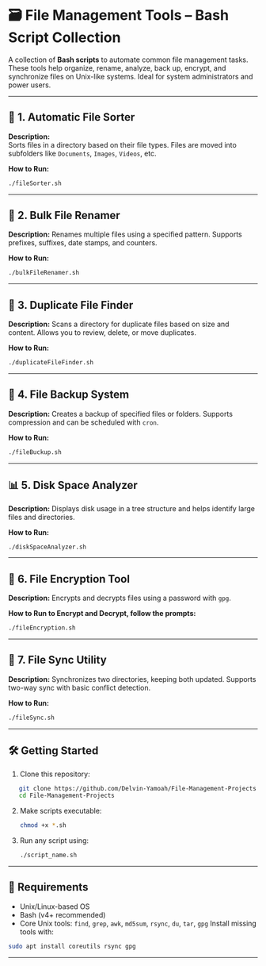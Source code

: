 # 🗃️ File Management Tools – Bash Script Collection

A collection of **Bash scripts** to automate common file management tasks. These tools help organize, rename, analyze, back up, encrypt, and synchronize files on Unix-like systems. Ideal for system administrators and power users.

---

## 📁 1. Automatic File Sorter

**Description:**  
Sorts files in a directory based on their file types. Files are moved into subfolders like `Documents`, `Images`, `Videos`, etc.

**How to Run:**

```bash
./fileSorter.sh
```

---

## 📝 2. Bulk File Renamer

**Description:**
Renames multiple files using a specified pattern. Supports prefixes, suffixes, date stamps, and counters.

**How to Run:**

```bash
./bulkFileRenamer.sh
```

---

## 🧭 3. Duplicate File Finder

**Description:**
Scans a directory for duplicate files based on size and content. Allows you to review, delete, or move duplicates.

**How to Run:**

```bash
./duplicateFileFinder.sh
```

---

## 💾 4. File Backup System

**Description:**
Creates a backup of specified files or folders. Supports compression and can be scheduled with `cron`.

**How to Run:**

```bash
./fileBuckup.sh
```

---

## 📊 5. Disk Space Analyzer

**Description:**
Displays disk usage in a tree structure and helps identify large files and directories.

**How to Run:**

```bash
./diskSpaceAnalyzer.sh
```

---

## 🔐 6. File Encryption Tool

**Description:**
Encrypts and decrypts files using a password with `gpg`.

**How to Run to Encrypt and Decrypt, follow the prompts:**

```bash
./fileEncryption.sh
```

---

## 🔄 7. File Sync Utility

**Description:**
Synchronizes two directories, keeping both updated. Supports two-way sync with basic conflict detection.

**How to Run:**

```bash
./fileSync.sh
```

---

## 🛠️ Getting Started

1. Clone this repository:

```bash
   git clone https://github.com/Delvin-Yamoah/File-Management-Projects.git
   cd File-Management-Projects
```

2. Make scripts executable:

   ```bash
   chmod +x *.sh
   ```

3. Run any script using:

   ```bash
   ./script_name.sh
   ```

---

## 📌 Requirements

- Unix/Linux-based OS
- Bash (v4+ recommended)
- Core Unix tools: `find`, `grep`, `awk`, `md5sum`, `rsync`, `du`, `tar`, `gpg`
  Install missing tools with:

```bash
sudo apt install coreutils rsync gpg
```

---

```

```
